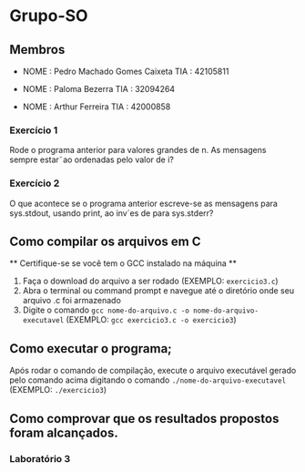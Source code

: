 # Grupo-SO
## Membros

* NOME : Pedro Machado Gomes Caixeta TIA  : 42105811

* NOME : Paloma Bezerra TIA  : 32094264

* NOME : Arthur Ferreira TIA  : 42000858

### Exercício 1

Rode o programa anterior para valores grandes de n. As mensagens sempre estar˜ao ordenadas pelo valor de i?

### Exercício 2

O que acontece se o programa anterior escreve-se as mensagens para sys.stdout, usando print, ao inv´es de para sys.stderr?
  
## Como compilar os arquivos em C
** Certifique-se se você tem o GCC instalado na máquina **
1. Faça o download do arquivo a ser rodado (EXEMPLO: `exercicio3.c`)
2. Abra o terminal ou command prompt e navegue até o diretório onde seu arquivo .c foi armazenado
3. Digite o comando `gcc nome-do-arquivo.c -o nome-do-arquivo-executavel` (EXEMPLO: `gcc exercicio3.c -o exercicio3`)

## Como executar o programa;

Após rodar o comando de compilação, execute o arquivo executável gerado pelo comando acima digitando o comando `./nome-do-arquivo-executavel` (EXEMPLO: `./exercicio3`)

## Como comprovar que os resultados propostos foram alcançados.

### Laboratório 3

